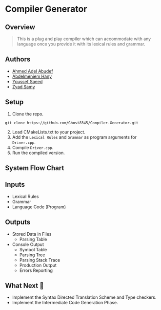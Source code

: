 # Compiler Generator
## Overview
> This is a plug and play compiler which can accommodate with any language once you provide it with its lexical rules and grammar.

## Authors
+ [Ahmed Adel Abudef](https://github.com/Deffo0)
+ [Abdelmeniem Hany](https://github.com/Ghost8345)
+ [Youssef Saeed](https://github.com/usefSaeed)
+ [Zyad Samy](https://github.com/ZyadSamy)

## Setup
1. Clone the repo.
```
git clone https://github.com/Ghost8345/Compiler-Generator.git
```
2. Load CMakeLists.txt to your project.
3. Add the `Lexical Rules` and `Grammar` as program arguments for `Driver.cpp`.
4. Compile `Driver.cpp`.
5. Run the compiled version.

## System Flow Chart

## Inputs 
+ Lexical Rules
+ Grammar
+ Language Code (Program)

## Outputs
+ Stored Data in Files
  + Parsing Table
+ Console Output
  + Symbol Table
  + Parsing Tree
  + Parsing Stack Trace
  + Production Output
  + Errors Reporting

## What Next 🤔
+ Implement the Syntax Directed Translation Scheme and Type checkers.
+ Implement the Intermediate Code Generation Phase.